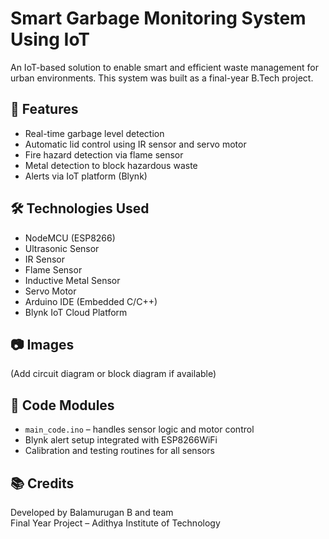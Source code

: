 # Smart Garbage Monitoring System Using IoT

An IoT-based solution to enable smart and efficient waste management for urban environments. This system was built as a final-year B.Tech project.

## 🚀 Features
- Real-time garbage level detection
- Automatic lid control using IR sensor and servo motor
- Fire hazard detection via flame sensor
- Metal detection to block hazardous waste
- Alerts via IoT platform (Blynk)

## 🛠️ Technologies Used
- NodeMCU (ESP8266)
- Ultrasonic Sensor
- IR Sensor
- Flame Sensor
- Inductive Metal Sensor
- Servo Motor
- Arduino IDE (Embedded C/C++)
- Blynk IoT Cloud Platform

## 📷 Images
(Add circuit diagram or block diagram if available)

## 📂 Code Modules
- `main_code.ino` – handles sensor logic and motor control
- Blynk alert setup integrated with ESP8266WiFi
- Calibration and testing routines for all sensors

## 📚 Credits
Developed by Balamurugan B and team  
Final Year Project – Adithya Institute of Technology  
